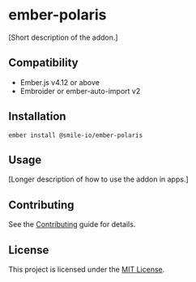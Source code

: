 # ember-polaris

[Short description of the addon.]

## Compatibility

- Ember.js v4.12 or above
- Embroider or ember-auto-import v2

## Installation

```
ember install @smile-io/ember-polaris
```

## Usage

[Longer description of how to use the addon in apps.]

## Contributing

See the [Contributing](CONTRIBUTING.md) guide for details.

## License

This project is licensed under the [MIT License](LICENSE.md).
